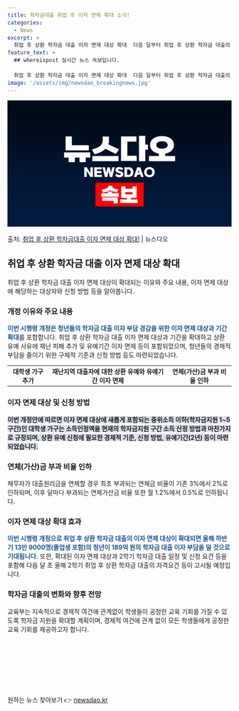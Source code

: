 ```yaml
---
title: 학자금대출 취업 후 이자 면제 확대 소식!
categories:
  - News
excerpt: >
  취업 후 상환 학자금 대출 이자 면제 대상 확대  다음 달부터 취업 후 상환 학자금 대출의 이자 면제 대상이…
feature_text: >
  ## whereispost 실시간 뉴스 속보입니다.

  취업 후 상환 학자금 대출 이자 면제 대상 확대  다음 달부터 취업 후 상환 학자금 대출의 이자 면제 대상이…
image: '/assets/img/newsdao_breakingnews.jpg'
---
```


![뉴스다오 속보](/assets/img/newsdao_breakingnews.jpg)

<p>출처: <a href="https://newsdao.kr/4289" rel="dofollow">취업 후 상환 학자금대출 이자 면제 대상 확대!</a> | 뉴스다오</p>

<h2 data-ke-size="size26">취업 후 상환 학자금 대출 이자 면제 대상 확대</h2>
<p data-ke-size="size16">취업 후 상환 학자금 대출 이자 면제 대상이 확대되는 이유와 주요 내용, 이자 면제 대상에 해당하는 대상자와 신청 방법 등을 알아봅니다.</p>

<h3>개정 이유와 주요 내용</h3>
<p data-ke-size="size16"><b><span style="color: #1a5490;">이번 시행령 개정은 청년들의 학자금 대출 이자 부담 경감을 위한 이자 면제 대상과 기간 확대</span></b>를 포함합니다. 취업 후 상환 학자금 대출 이자 면제 대상과 기간을 확대하고 상환 유예 사유에 재난 피해 추가 및 유예기간 이자 면제 등이 포함되었으며, 청년들의 경제적 부담을 줄이기 위한 구체적 기준과 신청 방법 등도 마련되었습니다.</p>

<table>
  <tr>
    <td style="text-align: center; height: 17px;"><b>대학생 가구 추가</b></td>
    <td style="text-align: center; height: 17px;"><b>재난지역 대출자에 대한 상환 유예와 유예기간 이자 면제</b></td>
    <td style="text-align: center; height: 17px;"><b>연체(가산)금 부과 비율 인하</b></td>
  </tr>
</table>

<h3>이자 면제 대상 및 신청 방법</h3>
<p data-ke-size="size16"><b><span style="background-color: #21538527;">이번 개정안에 따르면 이자 면제 대상에 새롭게 포함되는 중위소득 이하(학자금지원 1~5구간)인 대학생 가구는 소득인정액을 현재의 학자금지원 구간 소득 산정 방법과 마찬가지로 규정되며, 상환 유예 신청에 필요한 경제적 기준, 신청 방법, 유예기간(2년) 등이 마련되었습니다.</span></b></p>

<h3>연체(가산)금 부과 비율 인하</h3>
<p data-ke-size="size16">채무자가 대출원리금을 연체할 경우 최초 부과되는 연체금 비율이 기존 3%에서 2%로 인하되며, 이후 달마다 부과되는 연체가산금 비율 또한 월 1.2%에서 0.5%로 인하됩니다.</p>

<h3>이자 면제 대상 확대 효과</h3>
<p data-ke-size="size16"><b><span style="color: #1a5490;">이번 시행령 개정으로 취업 후 상환 학자금 대출의 이자 면제 대상이 확대되면 올해 하반기 13만 9000명(졸업생 포함)의 청년이 189억 원의 학자금 대출 이자 부담을 덜 것으로 기대됩니다.</span></b> 또한, 확대된 이자 면제 대상과 2학기 학자금 대출 일정 및 신청 요건 등을 포함해 다음 달 초 올해 2학기 취업 후 상환 학자금 대출의 자격요건 등이 고시될 예정입니다.</p>

<h3>학자금 대출의 변화와 향후 전망</h3>
<p data-ke-size="size16">교육부는 지속적으로 경제적 여건에 관계없이 학생들이 공정한 교육 기회를 가질 수 있도록 학자금 지원을 확대할 계획이며, 경제적 여건에 관계 없이 모든 학생들에게 공정한 교육 기회를 제공하고자 합니다.</p>

<p data-ke-size="size16">&nbsp;</p>
<p data-ke-size="size16">&nbsp;</p>
<p data-ke-size="size16">&nbsp;</p>
<p data-ke-size="size16">&nbsp;</p> 

원하는 뉴스 찾아보기 👉 <a href="https://newsdao.kr" rel="dofollow">newsdao.kr</a>


